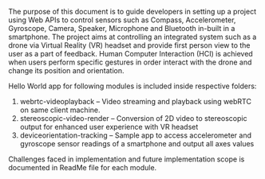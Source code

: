 ﻿The purpose of this document is to guide developers in setting up a project using Web APIs to control sensors such as Compass, Accelerometer, Gyroscope, Camera, Speaker, Microphone and Bluetooth in-built in a smartphone. The project aims at controlling an integrated system such as a drone via Virtual Reality (VR) headset and provide first person view to the user as a part of feedback. Human Computer Interaction (HCI) is achieved when users perform specific gestures in order interact with the drone and change its position and orientation.

Hello World app for following modules is included inside respective folders:

1. webrtc-videoplayback – Video streaming and playback using webRTC on same client machine.
2. stereoscopic-video-render – Conversion of 2D video to stereoscopic output for enhanced user experience with VR headset
3. deviceorientation-tracking – Sample app to access accelerometer and gyroscope sensor readings of a smartphone and output all axes values

Challenges faced in implementation and future implementation scope is documented in ReadMe file for each module.
